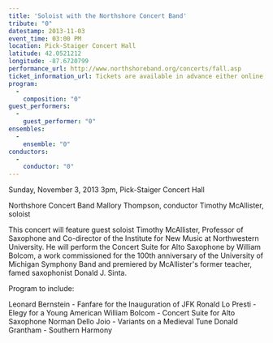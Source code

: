 ```yaml
---
title: 'Soloist with the Northshore Concert Band'
tribute: "0"
datestamp: 2013-11-03
event_time: 03:00 PM
location: Pick-Staiger Concert Hall
latitude: 42.0521212
longitude: -87.6720799
performance_url: http://www.northshoreband.org/concerts/fall.asp
ticket_information_url: Tickets are available in advance either online, by phone (847-432-2263), or at the Pick-Staiger box office
program: 
  -
    composition: "0"
guest_performers: 
  -
    guest_performer: "0"
ensembles: 
  -
    ensemble: "0"
conductors: 
  -
    conductor: "0"
---
```

Sunday, November 3, 2013
3pm, Pick-Staiger Concert Hall

Northshore Concert Band
Mallory Thompson, conductor
Timothy McAllister, soloist

This concert will feature guest soloist Timothy McAllister, Professor of Saxophone and Co-director of the Institute for New Music at Northwestern University. He will perform the Concert Suite for Alto Saxophone by William Bolcom, a work commissioned for the 100th anniversary of the University of Michigan Symphony Band and premiered by McAllister's former teacher, famed saxophonist Donald J. Sinta.

Program to include:

Leonard Bernstein - Fanfare for the Inauguration of JFK
Ronald Lo Presti - Elegy for a Young American
William Bolcom - Concert Suite for Alto Saxophone
Norman Dello Joio - Variants on a Medieval Tune
Donald Grantham - Southern Harmony